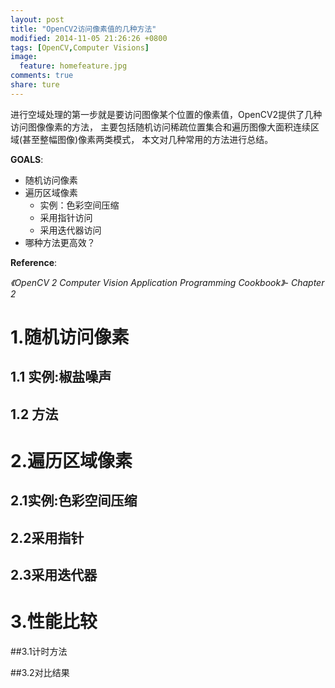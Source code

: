 ```yaml
---
layout: post
title: "OpenCV2访问像素值的几种方法"
modified: 2014-11-05 21:26:26 +0800
tags: [OpenCV,Computer Visions]
image:
  feature: homefeature.jpg
comments: true
share: ture
---
```


进行空域处理的第一步就是要访问图像某个位置的像素值，OpenCV2提供了几种访问图像像素的方法，
主要包括随机访问稀疏位置集合和遍历图像大面积连续区域(甚至整幅图像)像素两类模式，
本文对几种常用的方法进行总结。

**GOALS**:

* 随机访问像素
* 遍历区域像素
   * 实例：色彩空间压缩
   * 采用指针访问
   * 采用迭代器访问
* 哪种方法更高效？

**Reference**:

*《OpenCV 2 Computer Vision Application Programming Cookbook》- Chapter 2*

# 1.随机访问像素

## 1.1 实例:椒盐噪声

## 1.2 方法

# 2.遍历区域像素

## 2.1实例:色彩空间压缩

## 2.2采用指针

## 2.3采用迭代器

# 3.性能比较

##3.1计时方法

##3.2对比结果
